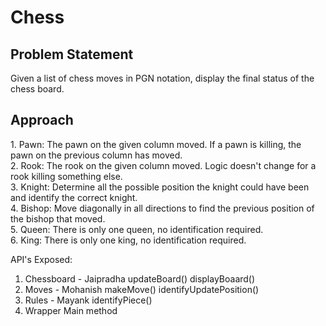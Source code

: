# Chess

<h2> Problem Statement </h2>
Given a list of chess moves in PGN notation, display the final status of the chess board.

<h2> Approach </h2>
1. Pawn: The pawn on the given column moved. If a pawn is killing, the pawn on the previous column has moved. <br>
2. Rook: The rook on the given column moved. Logic doesn't change for a rook killing something else. <br>
3. Knight: Determine all the possible position the knight could have been and identify the correct knight. <br>
4. Bishop: Move diagonally in all directions to find the previous position of the bishop that moved. <br>
5. Queen: There is only one queen, no identification required. <br>
6. King: There is only one king, no identification required. <br>

API's Exposed:
1. Chessboard           - Jaipradha
    updateBoard()
    displayBoaard()
2. Moves                - Mohanish
    makeMove()
    identifyUpdatePosition()
3. Rules                - Mayank
    identifyPiece()
4. Wrapper Main method
